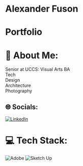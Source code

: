 # Alexander Fuson
# Portfolio

# 💫 About Me:
Senior at UCCS: Visual Arts BA<br>Tech<br>Design <br>Architecture<br>Photography 


## 🌐 Socials:
[![LinkedIn](https://img.shields.io/badge/LinkedIn-%230077B5.svg?logo=linkedin&logoColor=white)](https://linkedin.com/in/XanderFuson) 

# 💻 Tech Stack:
![Adobe](https://img.shields.io/badge/adobe-%23FF0000.svg?style=for-the-badge&logo=adobe&logoColor=white) ![Sketch Up](https://img.shields.io/badge/SketchUp-005F9E?style=for-the-badge&logo=sketchup&logoColor=white)


<!-- Proudly created with GPRM ( https://gprm.itsvg.in ) -->
